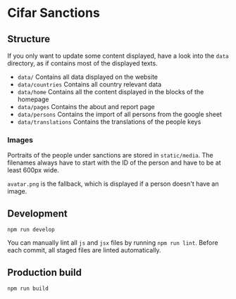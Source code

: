 # Cifar Sanctions


## Structure

If you only want to update some content displayed, have a look into the `data`
directory, as if contains most of the displayed texts.

- `data/` Contains all data displayed on the website
- `data/countries` Contains all country relevant data
- `data/home` Contains all the content displayed in the blocks of the homepage
- `data/pages` Contains the about and report page
- `data/persons` Contains the import of all persons from the google sheet
- `data/translations` Contains the translations of the people keys

### Images

Portraits of the people under sanctions are stored in `static/media`. The
filenames always have to start with the ID of the person and have to be at least
600px wide.

`avatar.png` is the fallback, which is displayed if a person doesn't have an image.


## Development

```
npm run develop
```

You can manually lint all `js` and `jsx` files by running `npm run lint`. Before
each commit, all staged files are linted automatically.

## Production build

```
npm run build
```
